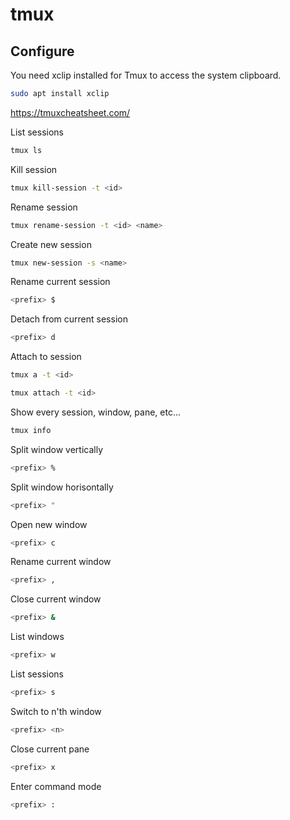 # tmux

## Configure

You need xclip installed for Tmux to access the system clipboard.

```bash
sudo apt install xclip
```

https://tmuxcheatsheet.com/

List sessions

```bash
tmux ls
```

Kill session

```bash
tmux kill-session -t <id>
```

Rename session

```bash
tmux rename-session -t <id> <name>
```

Create new session

```bash
tmux new-session -s <name>
```

Rename current session

```bash
<prefix> $
```

Detach from current session

```bash
<prefix> d
```

Attach to session

```bash
tmux a -t <id>
```

```bash
tmux attach -t <id>
```

Show every session, window, pane, etc...

```bash
tmux info
```

Split window vertically

```bash
<prefix> %
```

Split window horisontally

```bash
<prefix> "
```

Open new window

```bash
<prefix> c
```

Rename current window

```bash
<prefix> ,
```

Close current window

```bash
<prefix> &
```

List windows

```bash
<prefix> w
```

List sessions

```bash
<prefix> s
```

Switch to n'th window

```bash
<prefix> <n>
```

Close current pane

```bash
<prefix> x
```

Enter command mode

```bash
<prefix> :
```
